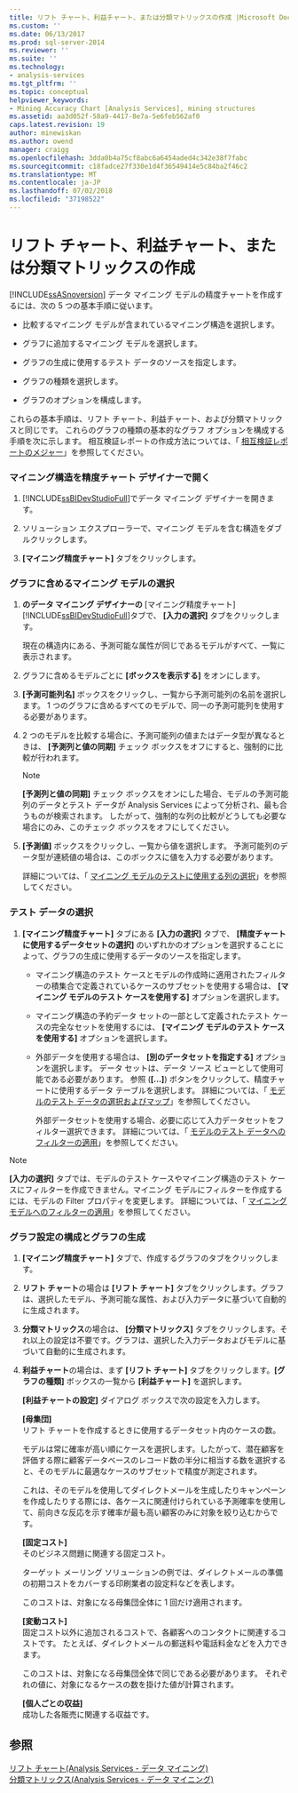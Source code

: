 ```yaml
---
title: リフト チャート、利益チャート、または分類マトリックスの作成 |Microsoft Docs
ms.custom: ''
ms.date: 06/13/2017
ms.prod: sql-server-2014
ms.reviewer: ''
ms.suite: ''
ms.technology:
- analysis-services
ms.tgt_pltfrm: ''
ms.topic: conceptual
helpviewer_keywords:
- Mining Accuracy Chart [Analysis Services], mining structures
ms.assetid: aa3d052f-58a9-4417-8e7a-5e6feb562af0
caps.latest.revision: 19
author: minewiskan
ms.author: owend
manager: craigg
ms.openlocfilehash: 3dda0b4a75cf8abc6a6454aded4c342e38f7fabc
ms.sourcegitcommit: c18fadce27f330e1d4f36549414e5c84ba2f46c2
ms.translationtype: MT
ms.contentlocale: ja-JP
ms.lasthandoff: 07/02/2018
ms.locfileid: "37198522"
---
```

# <a name="create-a-lift-chart-profit-chart-or-classification-matrix"></a>リフト チャート、利益チャート、または分類マトリックスの作成
  [!INCLUDE[ssASnoversion](../../includes/ssasnoversion-md.md)] データ マイニング モデルの精度チャートを作成するには、次の 5 つの基本手順に従います。  
  
-   比較するマイニング モデルが含まれているマイニング構造を選択します。  
  
-   グラフに追加するマイニング モデルを選択します。  
  
-   グラフの生成に使用するテスト データのソースを指定します。  
  
-   グラフの種類を選択します。  
  
-   グラフのオプションを構成します。  
  
 これらの基本手順は、リフト チャート、利益チャート、および分類マトリックスと同じです。 これらのグラフの種類の基本的なグラフ オプションを構成する手順を次に示します。 相互検証レポートの作成方法については、「 [相互検証レポートのメジャー](measures-in-the-cross-validation-report.md)」を参照してください。  
  
### <a name="open-the-mining-structure-in-the-accuracy-chart-designer"></a>マイニング構造を精度チャート デザイナーで開く  
  
1.  [!INCLUDE[ssBIDevStudioFull](../../includes/ssbidevstudiofull-md.md)]でデータ マイニング デザイナーを開きます。  
  
2.  ソリューション エクスプローラーで、マイニング モデルを含む構造をダブルクリックします。  
  
3.  **[マイニング精度チャート]** タブをクリックします。  
  
### <a name="select-mining-models-for-inclusion-in-the-chart"></a>グラフに含めるマイニング モデルの選択  
  
1.  **のデータ マイニング デザイナーの** [マイニング精度チャート] [!INCLUDE[ssBIDevStudioFull](../../includes/ssbidevstudiofull-md.md)]タブで、 **[入力の選択]** タブをクリックします。  
  
     現在の構造内にある、予測可能な属性が同じであるモデルがすべて、一覧に表示されます。  
  
2.  グラフに含めるモデルごとに **[ボックスを表示する]** をオンにします。  
  
3.  **[予測可能列名]** ボックスをクリックし、一覧から予測可能列の名前を選択します。 1 つのグラフに含めるすべてのモデルで、同一の予測可能列を使用する必要があります。  
  
4.  2 つのモデルを比較する場合に、予測可能列の値またはデータ型が異なるときは、 **[予測列と値の同期]** チェック ボックスをオフにすると、強制的に比較が行われます。  
  
    > [!NOTE]  
    >  **[予測列と値の同期]** チェック ボックスをオンにした場合、モデルの予測可能列のデータとテスト データが Analysis Services によって分析され、最も合うものが検索されます。 したがって、強制的な列の比較がどうしても必要な場合にのみ、このチェック ボックスをオフにしてください。  
  
5.  **[予測値]** ボックスをクリックし、一覧から値を選択します。 予測可能列のデータ型が連続値の場合は、このボックスに値を入力する必要があります。  
  
     詳細については、「 [マイニング モデルのテストに使用する列の選択](choose-the-column-to-use-for-testing-a-mining-model.md)」を参照してください。  
  
### <a name="select-testing-data"></a>テスト データの選択  
  
1.  **[マイニング精度チャート]** タブにある **[入力の選択]** タブで、 **[精度チャートに使用するデータセットの選択]** のいずれかのオプションを選択することによって、グラフの生成に使用するデータのソースを指定します。  
  
    -   マイニング構造のテスト ケースとモデルの作成時に適用されたフィルターの積集合で定義されているケースのサブセットを使用する場合は、 **[マイニング モデルのテスト ケースを使用する]** オプションを選択します。  
  
    -   マイニング構造の予約データ セットの一部として定義されたテスト ケースの完全なセットを使用するには、 **[マイニング モデルのテスト ケースを使用する]** オプションを選択します。  
  
    -   外部データを使用する場合は、 **[別のデータセットを指定する]** オプションを選択します。  データ セットは、データ ソース ビューとして使用可能である必要があります。   参照 (**[…]**) ボタンをクリックして、精度チャートに使用するデータ テーブルを選択します。 詳細については、「 [モデルのテスト データの選択およびマップ](choose-and-map-model-testing-data.md)」を参照してください。  
  
         外部データセットを使用する場合、必要に応じて入力データセットをフィルター選択できます。 詳細については、「 [モデルのテスト データへのフィルターの適用](apply-filters-to-model-testing-data.md)」を参照してください。  
  
> [!NOTE]  
>  **[入力の選択]** タブでは、モデルのテスト ケースやマイニング構造のテスト ケースにフィルターを作成できません。マイニング モデルにフィルターを作成するには、モデルの Filter プロパティを変更します。 詳細については、「 [マイニング モデルへのフィルターの適用](apply-a-filter-to-a-mining-model.md)」を参照してください。  
  
### <a name="configure-chart-settings-and-generate-the-chart"></a>グラフ設定の構成とグラフの生成  
  
1.  **[マイニング精度チャート]** タブで、作成するグラフのタブをクリックします。  
  
2.  **リフト チャート**の場合は **[リフト チャート]** タブをクリックします。グラフは、選択したモデル、予測可能な属性、および入力データに基づいて自動的に生成されます。  
  
3.  **分類マトリックス**の場合は、 **[分類マトリックス]** タブをクリックします。それ以上の設定は不要です。グラフは、選択した入力データおよびモデルに基づいて自動的に生成されます。  
  
4.  **利益チャート**の場合は、まず **[リフト チャート]** タブをクリックします。**[グラフの種類]** ボックスの一覧から **[利益チャート]** を選択します。  
  
     **[利益チャートの設定]** ダイアログ ボックスで次の設定を入力します。  
  
     **[母集団]**  
     リフト チャートを作成するときに使用するデータセット内のケースの数。  
  
     モデルは常に確率が高い順にケースを選択します。したがって、潜在顧客を評価する際に顧客データベースのレコード数の半分に相当する数を選択すると、そのモデルに最適なケースのサブセットで精度が測定されます。  
  
     これは、そのモデルを使用してダイレクトメールを生成したりキャンペーンを作成したりする際には、各ケースに関連付けられている予測確率を使用して、前向きな反応を示す確率が最も高い顧客のみに対象を絞り込むからです。  
  
     **[固定コスト]**  
     そのビジネス問題に関連する固定コスト。  
  
     ターゲット メーリング ソリューションの例では、ダイレクトメールの準備の初期コストをカバーする印刷業者の設定料などを表します。  
  
     このコストは、対象になる母集団全体に 1 回だけ適用されます。  
  
     **[変動コスト]**  
     固定コスト以外に追加されるコストで、各顧客へのコンタクトに関連するコストです。 たとえば、ダイレクトメールの郵送料や電話料金などを入力できます。  
  
     このコストは、対象になる母集団全体で同じである必要があります。 それぞれの値に、対象になるケースの数を掛けた値が計算されます。  
  
     **[個人ごとの収益]**  
     成功した各販売に関連する収益です。  
  
## <a name="see-also"></a>参照  
 [リフト チャート&#40;Analysis Services - データ マイニング&#41;](lift-chart-analysis-services-data-mining.md)   
 [分類マトリックス&#40;Analysis Services - データ マイニング&#41;](classification-matrix-analysis-services-data-mining.md)  
  
  
